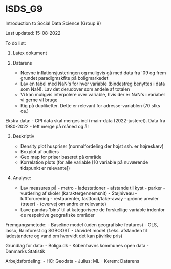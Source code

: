 # ISDS_G9
Introduction to Social Data Science (Group 9)

Last updated: 15-08-2022

To do list:

1. Latex dokument

2. Datarens
	- Nævne inflationsjusteringen og muligvis gå med data fra '09 og frem grundet paradigmskfite på boligmarkedet
	- Lav en tabel med NaN's for hver variable (bindestreg benyttes i data som NaN). Lav det derudover som andele af totalen
	- Vi kan muligvis interpolere over variable, hvis der er NaN's i variabel vi gerne vil bruge
	- Kig på dupliketter. Dette er relevant for adresse-variablen (70 stks ca.)

Ekstra data:
	- CPI data skal merges ind i main-data (2022-justeret). Data fra 1980-2022
		- left merge på måned og år

3. Deskriptiv
    - Density plot huspriser (normalfordeling der højst ssh. er højreskæv)
    - Boxplot af outliers
    - Geo map for priser baseret på område
    - Korrelation plots (for alle variable [10 variable på nuværende tidspunkt er relevante])

4. Analyse:
    - Lav measures på 
            - metro
            - ladestationer
            - afstande til kyst
            - parker
            - vurdering af skoler (karaktergennemsnit) 
            - Støjniveau
            - luftforurening
            - restaurenter, fastfood/take-away
            - grønne arealer (træer)
            - (overvej om andre er relevante)
    - Lave pandas 'bins' til at kategorisere de forskellige variable indenfor de respektive geografiske områder

Fremgangsmetode:
    - Baseline model (uden geografiske features)
        - OLS, lasso, Rainforest og SGBOOST
    - Udvidet model (f.eks. afstanden til ladestandere og vand om hvorvidt det kan påvirke pris)

Grundlag for data:
    - Boliga.dk
    - Københavns kommunes open data
    - Danmarks Statistik

Arbejdsfordeling:
    - HC: Geodata
    - Julius: ML
    - Kerem: Datarens
